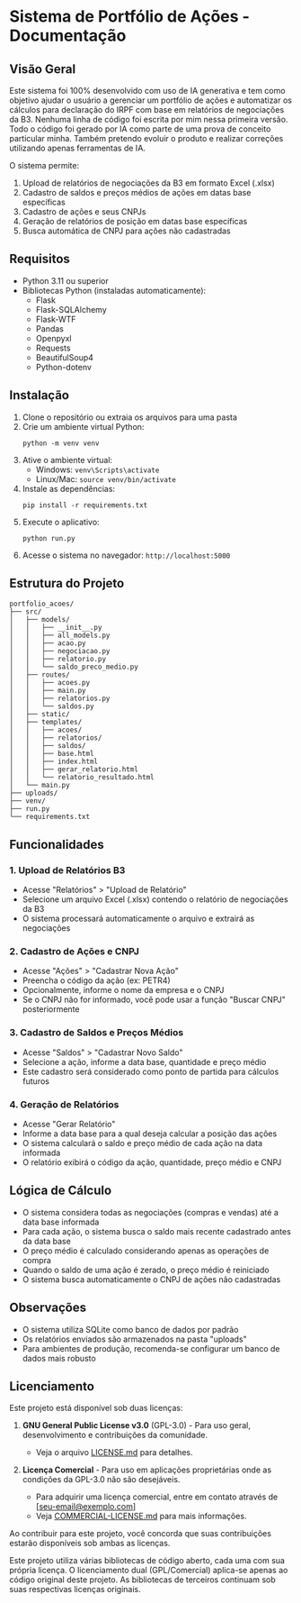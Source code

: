 # Sistema de Portfólio de Ações - Documentação

## Visão Geral

Este sistema foi 100% desenvolvido com uso de IA generativa e tem como objetivo ajudar o usuário a gerenciar um portfólio de ações e automatizar os cálculos para declaração do IRPF com base em relatórios de negociações da B3.
Nenhuma linha de código foi escrita por mim nessa primeira versão. Todo o código foi gerado por IA como parte de uma prova de conceito particular minha. 
Também pretendo evoluir o produto e realizar correções utilizando apenas ferramentas de IA. 

O sistema permite:

1. Upload de relatórios de negociações da B3 em formato Excel (.xlsx)
2. Cadastro de saldos e preços médios de ações em datas base específicas
3. Cadastro de ações e seus CNPJs
4. Geração de relatórios de posição em datas base específicas
5. Busca automática de CNPJ para ações não cadastradas

## Requisitos

- Python 3.11 ou superior
- Bibliotecas Python (instaladas automaticamente):
  - Flask
  - Flask-SQLAlchemy
  - Flask-WTF
  - Pandas
  - Openpyxl
  - Requests
  - BeautifulSoup4
  - Python-dotenv

## Instalação

1. Clone o repositório ou extraia os arquivos para uma pasta
2. Crie um ambiente virtual Python:
   ```
   python -m venv venv
   ```
3. Ative o ambiente virtual:
   - Windows: `venv\Scripts\activate`
   - Linux/Mac: `source venv/bin/activate`
4. Instale as dependências:
   ```
   pip install -r requirements.txt
   ```
5. Execute o aplicativo:
   ```
   python run.py
   ```
6. Acesse o sistema no navegador: `http://localhost:5000`

## Estrutura do Projeto

```
portfolio_acoes/
├── src/
│   ├── models/
│   │   ├── __init__.py
│   │   ├── all_models.py
│   │   ├── acao.py
│   │   ├── negociacao.py
│   │   ├── relatorio.py
│   │   └── saldo_preco_medio.py
│   ├── routes/
│   │   ├── acoes.py
│   │   ├── main.py
│   │   ├── relatorios.py
│   │   └── saldos.py
│   ├── static/
│   ├── templates/
│   │   ├── acoes/
│   │   ├── relatorios/
│   │   ├── saldos/
│   │   ├── base.html
│   │   ├── index.html
│   │   ├── gerar_relatorio.html
│   │   └── relatorio_resultado.html
│   └── main.py
├── uploads/
├── venv/
├── run.py
└── requirements.txt
```

## Funcionalidades

### 1. Upload de Relatórios B3

- Acesse "Relatórios" > "Upload de Relatório"
- Selecione um arquivo Excel (.xlsx) contendo o relatório de negociações da B3
- O sistema processará automaticamente o arquivo e extrairá as negociações

### 2. Cadastro de Ações e CNPJ

- Acesse "Ações" > "Cadastrar Nova Ação"
- Preencha o código da ação (ex: PETR4)
- Opcionalmente, informe o nome da empresa e o CNPJ
- Se o CNPJ não for informado, você pode usar a função "Buscar CNPJ" posteriormente

### 3. Cadastro de Saldos e Preços Médios

- Acesse "Saldos" > "Cadastrar Novo Saldo"
- Selecione a ação, informe a data base, quantidade e preço médio
- Este cadastro será considerado como ponto de partida para cálculos futuros

### 4. Geração de Relatórios

- Acesse "Gerar Relatório"
- Informe a data base para a qual deseja calcular a posição das ações
- O sistema calculará o saldo e preço médio de cada ação na data informada
- O relatório exibirá o código da ação, quantidade, preço médio e CNPJ

## Lógica de Cálculo

- O sistema considera todas as negociações (compras e vendas) até a data base informada
- Para cada ação, o sistema busca o saldo mais recente cadastrado antes da data base
- O preço médio é calculado considerando apenas as operações de compra
- Quando o saldo de uma ação é zerado, o preço médio é reiniciado
- O sistema busca automaticamente o CNPJ de ações não cadastradas

## Observações

- O sistema utiliza SQLite como banco de dados por padrão
- Os relatórios enviados são armazenados na pasta "uploads"
- Para ambientes de produção, recomenda-se configurar um banco de dados mais robusto

## Licenciamento

Este projeto está disponível sob duas licenças:

1. **GNU General Public License v3.0** (GPL-3.0) - Para uso geral, desenvolvimento e contribuições da comunidade.
   - Veja o arquivo [LICENSE.md](LICENSE.md) para detalhes.

2. **Licença Comercial** - Para uso em aplicações proprietárias onde as condições da GPL-3.0 não são desejáveis.
   - Para adquirir uma licença comercial, entre em contato através de [seu-email@exemplo.com]
   - Veja [COMMERCIAL-LICENSE.md](COMMERCIAL-LICENSE.md) para mais informações.

Ao contribuir para este projeto, você concorda que suas contribuições estarão disponíveis sob ambas as licenças.

Este projeto utiliza várias bibliotecas de código aberto, cada uma com sua própria licença.
O licenciamento dual (GPL/Comercial) aplica-se apenas ao código original deste projeto.
As bibliotecas de terceiros continuam sob suas respectivas licenças originais.
